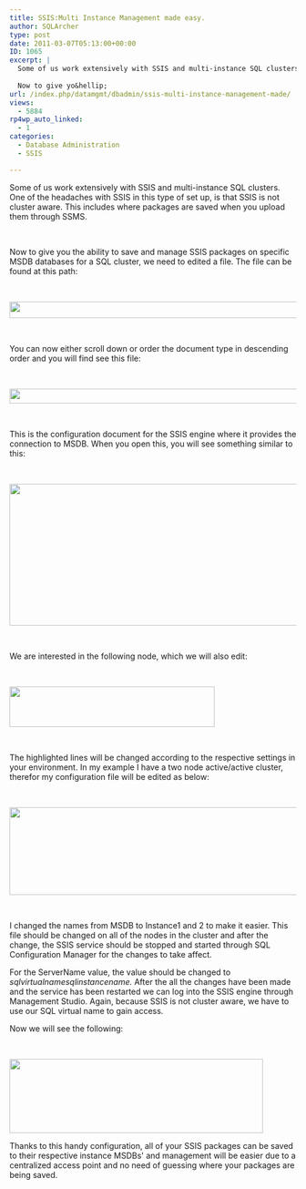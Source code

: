 ```yaml
---
title: SSIS:Multi Instance Management made easy.
author: SQLArcher
type: post
date: 2011-03-07T05:13:00+00:00
ID: 1065
excerpt: |
  Some of us work extensively with SSIS and multi-instance SQL clusters. One of the headaches with SSIS in this type of set up, is that SSIS is not cluster aware. This includes where packages are saved when you upload them through SSMS.
   
  Now to give yo&hellip;
url: /index.php/datamgmt/dbadmin/ssis-multi-instance-management-made/
views:
  - 5884
rp4wp_auto_linked:
  - 1
categories:
  - Database Administration
  - SSIS

---
```

Some of us work extensively with SSIS and multi-instance SQL clusters. One of the headaches with SSIS in this type of set up, is that SSIS is not cluster aware. This includes where packages are saved when you upload them through SSMS.

 

Now to give you the ability to save and manage SSIS packages on specific MSDB databases for a SQL cluster, we need to edited a file. The file can be found at this path:

 

<div class="image_block">
  <a href="/media/users/sqlarcher/SSIS_Post/SSIS Config Path.jpg?mtime=1299482416"><img src="/wp-content/uploads/users/sqlarcher/SSIS_Post/SSIS Config Path.jpg?mtime=1299482416" alt="" width="652" height="29" /></a>
</div>

 

You can now either scroll down or order the document type in descending order and you will find see this file:

 

<div class="image_block">
  <a href="/media/users/sqlarcher/SSIS_Post/SSIS File.jpg?mtime=1299482416"><img src="/wp-content/uploads/users/sqlarcher/SSIS_Post/SSIS File.jpg?mtime=1299482416" alt="" width="587" height="26" /></a>
</div>

 

This is the configuration document for the SSIS engine where it provides the connection to MSDB. When you open this, you will see something similar to this:

 

<div class="image_block">
  <a href="/media/users/sqlarcher/SSIS_Post/SSIS Config.jpg?mtime=1299482416"><img src="/wp-content/uploads/users/sqlarcher/SSIS_Post/SSIS Config.jpg?mtime=1299482416" alt="" width="1014" height="249" /></a>
</div>

 

We are interested in the following node, which we will also edit:

 

<div class="image_block">
  <a href="/media/users/sqlarcher/SSIS_Post/Concerning Factor.jpg?mtime=1299482415"><img src="/wp-content/uploads/users/sqlarcher/SSIS_Post/Concerning Factor.jpg?mtime=1299482415" alt="" width="360" height="71" /></a>
</div>

 

The highlighted lines will be changed according to the respective settings in your environment. In my example I have a two node active/active cluster, therefor my configuration file will be edited as below:

 

<div class="image_block">
  <a href="/media/users/sqlarcher/SSIS_Post/SSIS Config Edit.jpg?mtime=1299482416"><img src="/wp-content/uploads/users/sqlarcher/SSIS_Post/SSIS Config Edit.jpg?mtime=1299482416" alt="" width="721" height="154" /></a>
</div>

 

I changed the names from MSDB to Instance1 and 2 to make it easier. This file should be changed on all of the nodes in the cluster and after the change, the SSIS service should be stopped and started through SQL Configuration Manager for the changes to take affect.

For the ServerName value, the value should be changed to _sqlvirtualnamesqlinstancename._ After the all the changes have been made and the service has been restarted we can log into the SSIS engine through Management Studio. Again, because SSIS is not cluster aware, we have to use our SQL virtual name to gain access.

Now we will see the following:

 

<div class="image_block">
  <a href="/media/users/sqlarcher/SSIS_Post/SSIS Folders.jpg?mtime=1299482416"><img src="/wp-content/uploads/users/sqlarcher/SSIS_Post/SSIS Folders.jpg?mtime=1299482416" alt="" width="445" height="130" /></a>
</div>

Thanks to this handy configuration, all of your SSIS packages can be saved to their respective instance MSDBs' and management will be easier due to a centralized access point and no need of guessing where your packages are being saved.